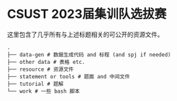 # CSUST 2023届集训队选拔赛

这里包含了几乎所有与上述标题相关的可公开的资源文件。

``` shell
.
├── data-gen # 数据生成代码 and 标程 (and spj if needed)
├── other data # 表格 etc.
├── resource # 资源文件
├── statement or tools # 题面 and 中间文件
├── tutorial # 题解
└── work # 一些 bash 脚本
```